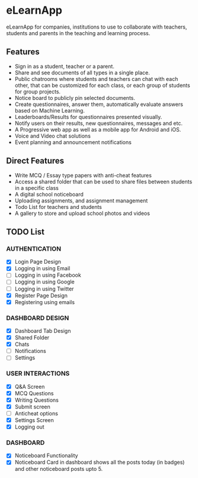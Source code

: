 # eLearnApp

eLearnApp for companies, institutions to use to collaborate with teachers, students and parents in the teaching and learning process.

## Features

* Sign in as a student, teacher or a parent. 
* Share and see documents of all types in a single place.  
* Public chatrooms where students and teachers can chat with each other, that can be customized for each class, or each group of students for group projects. 
* Notice board to publicly pin selected documents. 
* Create questionnaires, answer them, automatically evaluate answers based on Machine Learning.  
* Leaderboards/Results for questionnaires presented visually. 
* Notify users on their results, new questionnaires, messages and etc. 
* A Progressive web app as well as a mobile app for Android and iOS.  
* Voice and Video chat solutions
* Event planning and announcement notifications

## Direct Features
* Write MCQ / Essay type papers with anti-cheat features
* Access a shared folder that can be used to share files between students in a specific class
* A digital school noticeboard
* Uploading assignments, and assignment management
* Todo List for teachers and students
* A gallery to store and upload school photos and videos

## TODO List

### AUTHENTICATION

- [X] Login Page Design
- [X] Logging in using Email
- [ ] Logging in using Facebook
- [ ] Logging in using Google
- [ ] Logging in using Twitter
- [X] Register Page Design
- [X] Registering using emails

### DASHBOARD DESIGN
- [X] Dashboard Tab Design
- [X] Shared Folder
- [X] Chats
- [ ] Notifications
- [ ] Settings

### USER INTERACTIONS
- [X] Q&A Screen
- [X] MCQ Questions
- [X] Writing Questions
- [X] Submit screen
- [ ] Anticheat options
- [X] Settings Screen
- [X] Logging out

### DASHBOARD 

- [X] Noticeboard Functionality
- [X] Noticeboard Card in dashboard shows all the posts today (in badges) and other noticeboard posts upto 5.

